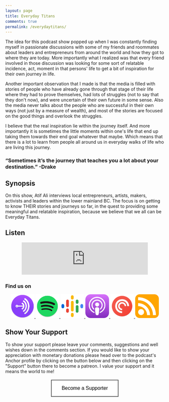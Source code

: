 ```yaml
---
layout: page
title: Everyday Titans
comments: true
permalink: /everydaytitans/
---
```


<style>
    .button {
    padding: 16px 32px;
    text-align: center;
    text-decoration: none;
    display: inline-block;
    font-size: 16px;
    margin: 4px 2px;
    transition-duration: 0.4s;
    cursor: pointer;
    background-color: white;
    color: black;
    border: 2px solid #555555;
    }

    .button:hover {
    background-color: black;
    color: white;
    }
</style>

The idea for this podcast show popped up when I was constantly finding myself in passionate discussions with some of my friends and roommates about leaders and entrepreneurs from around the world and how they got to where they are today. More importantly what I realized was that every friend involved in those discussion was looking for some sort of relatable incidence, act, moment in that persons' life to get a bit of inspiration for their own journey in life. 

Another important observation that I made is that the media is filled with stories of people who have already gone through that stage of their life where they had to prove themselves, had lots of struggles (not to say that they don't now), and were uncertain of their own future in some sense. Also the media never talks about the people who are successful in their own ways (not just by a measure of wealth), and most of the stories are focused on the good things and overlook the struggles.

I believe that the real inspiration lie within the journey itself. And more importantly it is sometimes the little moments within one's life that end up taking them towards their end goal whatever that maybe. Which means that there is a lot to learn from people all around us in everyday walks of life who are living this journey. 

### “Sometimes it’s the journey that teaches you a lot about your destination.” -Drake

## Synopsis

On this show, Atif Ali interviews local entrepreneurs, artists, makers, activists and leaders within the lower mainland BC. The focus is on getting to know THEIR stories and journeys so far, in the quest to providing some meaningful and relatable inspiration, because we believe that we all can be Everyday Titans.

## Listen

<div style="text-align:center;">
    <iframe src="https://anchor.fm/everydaytitans/embed/episodes/Pre-launch-Trailer-egbuhq/a-a2kpico" height="102px" width="400px" frameborder="0" scrolling="no" display="block"></iframe>
</div>

### Find us on
<div style="text-align:center;">
    <a href="https://anchor.fm/everydaytitans">
        <img src="/images/anchorfm-logo.png" alt="Anchor fm" height="75px" width="75px">
    </a>
    <a href="https://open.spotify.com/show/0dq37TwcyyxJUMCR3ICbf6">
        <img src="/images/spotify-logo.png" alt="Anchor fm" height="75px" width="75px">
    </a>
    <a href="#">
        <img src="/images/googlepodcasts-logo.png" alt="Anchor fm" height="75px" width="75px">
    </a>
    <a href="#">
        <img src="/images/applepodcasts-logo.png" alt="Anchor fm" height="75px" width="75px">
    </a>
    <a href="https://pca.st/g0lgj8pb">
        <img src="/images/pocketcasts-logo.png" alt="Anchor fm" height="75px" width="75px">
    </a>
    <a href="https://anchor.fm/s/2a50ac10/podcast/rss">
        <img src="/images/rss-logo.png" alt="Anchor fm" height="75px" width="75px">
    </a>
</div>

## Show Your Support

To show your support please leave your comments, suggestions and well wishes down in the comments section. If you would like to show your appreciation with monetary donations please head over to the podcast's Anchor profile by clicking on the button below and then clicking on the "Support" button there to become a patreon. I value your support and it means the world to me!

<div style="text-align:center;">
    <a href="https://anchor.fm/everydaytitans">
        <button class="button">Become a Supporter</button>
    </a>
</div>
<br/><br/>
